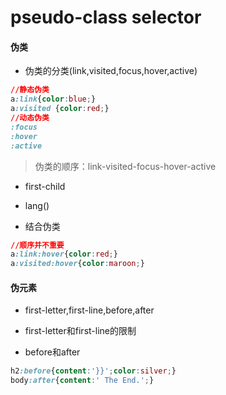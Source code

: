 # pseudo-class selector

#### 伪类

- 伪类的分类(link,visited,focus,hover,active)

```css
//静态伪类
a:link{color:blue;}
a:visited {color:red;}
//动态伪类
:focus
:hover
:active
```

>  伪类的顺序：link-visited-focus-hover-active

- first-child

- lang()

- 结合伪类

```css
//顺序并不重要
a:link:hover{color:red;}
a:visited:hover{color:maroon;}
```

#### 伪元素

- first-letter,first-line,before,after

- first-letter和first-line的限制

- before和after

```css
h2:before{content:'}}';color:silver;}
body:after{content:' The End.';}
```

  